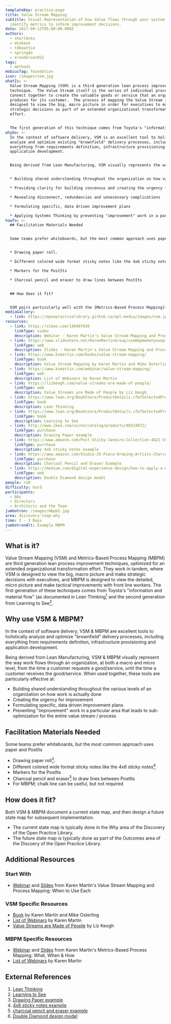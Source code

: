 ```yaml
---
templateKey: practice-page
title: Value Stream Mapping
subtitle: Visual Representation of how Value flows through your system and
  identify metrics to inform improvement decisions.
date: 2017-09-12T05:00:00.000Z
authors:
  - sherl0cks
  - mtakane
  - tdbeattie
  - springdo
  - eranderson921
tags:
  - methods
mobiusTag: foundation
icon: /images/vsm.jpg
whatIs: >-
  Value Stream Mapping (VSM) is a third generation lean process improvement
  technique.  The Value Stream itself is the series of individual processes that
  connect together to create the valuable goods or service that an organization
  produces for its customer.  The process of mapping the Value Stream is
  designed to view the big, macro picture in order for executives to make
  strategic decisions as part of an extended organizational transformation
  effort.


  The first generation of this technique comes from Toyota's "information and material flow", as documented in Lean Thinking and the second generation from "Learning to See".
whyDo: >-
  In the context of software delivery, VSM is an excellent tool to holistically
  analyze and optimize existing "brownfield" delivery processes, including
  everything from requirements definition, infrastructure provisioning and
  application development.


  Being derived from Lean Manufacturing, VSM visually represents the way value flows through an organization from the time a customer requests a good/service, until the time a customer receives the good/service. This practice can be particularly effective at:


  * Building shared understanding throughout the organization on how value is actually provided 

  * Providing clarity for building concensus and creating the urgency for improvement

  * Revealing disconnect, redundancies and unnecessary complications

  * Formulating specific, data driven improvement plans

  * Applying Systems Thinking by preventing "improvement" work in a particular area that leads to sub-optimization for the entire value stream / process.
howTo: >-
  ## Facilitation Materials Needed


  Some teams prefer whiteboards, but the most common approach uses paper and PostIts


  * Drawing paper roll.

  * Different colored wide format sticky notes like the 4x6 sticky notes

  * Markers for the PostIts

  * Charcoal pencil and eraser to draw lines between PostIts


  ## How does it fit?


  VSM pairs particularly well with the [Metrics-Based Process Mapping](https://openpracticelibrary.com/practice/metrics-based-process-mapping/) (MBPM) practice.  Used together, VSM represents the flow of value through a system at a macro level in order to make strategic improvements whereas MBPM represents the micro lower-level flow in order to make tactical improvements.
mediaGallery:
  - link: https://openpracticelibrary.github.io/opl-media/images/vsm.jpg
resources:
  - link: https://vimeo.com/149407030
    linkType: video
    description: Webinar - Karen Martin's Value Stream Mapping and Process Mapping
  - link: https://www.slideshare.net/KarenMartinGroup/vsmmbpmwhenyouoptforeach
    linkType: web
    description: Slides - Karen Martin's Value Stream Mapping and Process Mapping
  - link: https://www.ksmartin.com/books/value-stream-mapping/
    linkType: book
    description: Value Stream Mapping by Karen Martin and Mike Osterling
  - link: https://www.ksmartin.com/webinar/value-stream-mapping/
    linkType: web
    description: List of Webinars by Karen Martin
  - link: https://lizkeogh.com/value-streams-are-made-of-people/
    linkType: web
    description: Value Streams are Made of People by Liz Keogh
  - link: https://www.lean.org/BookStore/ProductDetails.cfm?SelectedProductID=88
    linkType: book
    description: Lean Thinking
  - link: https://www.lean.org/Bookstore/ProductDetails.cfm?SelectedProductId=9
    linkType: book
    description: Learning to See
  - link: http://www.ikea.com/us/en/catalog/products/80324072/
    linkType: purchase
    description: Drawing Paper example
  - link: https://www.amazon.com/Post-Sticky-Janeiro-Collection-4621-SSAU/dp/B001UXFT70
    linkType: purchase
    description: 4x6 sticky notes example
  - link: https://www.amazon.com/Studio-25-Piece-Drawing-Artists-Charcoal/dp/1441310207
    linkType: purchase
    description: Charcoal Pencil and Eraser Example
  - link: https://medium.com/digital-experience-design/how-to-apply-a-design-thinking-hcd-ux-or-any-creative-process-from-scratch-b8786efbf812
    linkType: web
    description: Double Diamond design model
people: <10
difficulty: hard
participants:
  - BAs
  - Directors
  - Architects and the Team
jumbotron: /images/mbpm2.jpg
area: discovery-loop-why
time: 2 - 3 Days
jumbotronAlt: Example MBPM
---
```

## What is it?

Value Stream Mapping (VSM) and Metrics-Based Process Mapping (MBPM) are third generation lean process improvement techniques, optimized for an extended organizational transformation effort. They work in tandem, where VSM is designed to view the big, macro picture and make strategic decisions with executives, and MBPM is designed to view the detailed, micro picture and make tactical improvements with front line workers. The first generation of these techniques comes from Toyota's "information and material flow" (as documented in Lean Thinking[<sup>1</sup>](#footnote-1) and the second generation from Learning to See[<sup>2</sup>](#footnote-2).

## Why use VSM & MBPM?

In the context of software delivery, VSM & MBPM are excellent tools to holistically analyze and optimize "brownfield" delivery processes, including everything from requirements definition, infrastructure provisioning and application development.

Being derived from Lean Manufacturing, VSM & MBPM visually represent the way work flows through an organization, at both a macro and micro level, from the time a customer requests a good/service, until the time a customer receives the good/service. When used together, these tools are particularly effective at:

- Building shared understanding throughout the various levels of an organization on how work is actually done
- Creating the urgency for improvement
- Formulating specific, data driven improvement plans
- Preventing "improvement" work in a particular area that leads to sub-optimization for the entire value stream / process

## Facilitation Materials Needed

Some teams prefer whiteboards, but the most common approach uses paper and PostIts

- Drawing paper roll[<sup>3</sup>](#footnote-3).
- Different colored wide format sticky notes like the 4x6 sticky notes[<sup>4</sup>](#footnote-4)
- Markers for the PostIts
- Charcoal pencil and eraser[<sup>5</sup>](#footnote-5) to draw lines between PostIts
- For MBPM; chalk line can be useful, but not required

## How does it fit?

Both VSM & MBPM document a current state map, and then design a future state map for subsequent implementation.

- The current state map is typically done in the Why area of the Discovery of the Open Practice Library.
- The future state map is typically done as part of the Outcomes area of the Discoery of the Open Practice Library.

## Additional Resources

### Start With

- [Webinar](https://vimeo.com/149407030) and [Slides](https://www.slideshare.net/KarenMartinGroup/vsmmbpmwhenyouoptforeach) from Karen Martin's Value Stream Mapping and Process Mapping: When to Use Each

### VSM Specific Resources

- [Book](https://www.ksmartin.com/books/value-stream-mapping/) by Karen Martin and Mike Osterling
- [List of Webinars](https://www.ksmartin.com/webinar/value-stream-mapping/) by Karen Martin
- [Value Streams are Made of People](https://lizkeogh.com/value-streams-are-made-of-people/) by Liz Keogh

### MBPM Specific Resources

- [Webinar](https://vimeo.com/54601924) and [Slides](https://www.slideshare.net/KarenMartinGroup/metricsbased-process-mapping-what-when-how) from Karen Martin's Metrics-Based Process Mapping: What, When & How
- [List of Webinars](https://www.ksmartin.com/webinar/metrics-based-process-mapping/) by Karen Martin

## External References

1. <a name="footnote-1"></a>[Lean Thinking](https://www.lean.org/BookStore/ProductDetails.cfm?SelectedProductID=88)
2. <a name="footnote-2"></a>[Learning to See](https://www.lean.org/Bookstore/ProductDetails.cfm?SelectedProductId=9)
3. <a name="footnote-3"></a>[Drawing Paper example](http://www.ikea.com/us/en/catalog/products/80324072/)
4. <a name="footnote-4"></a>[4x6 sticky notes example](https://www.amazon.com/Post-Sticky-Janeiro-Collection-4621-SSAU/dp/B001UXFT70)
5. <a name="footnote-5"></a>[charcoal pencil and eraser example](https://www.amazon.com/Studio-25-Piece-Drawing-Artists-Charcoal/dp/1441310207)
6. <a name="footnote-6"></a>[Double Diamond design model](https://medium.com/digital-experience-design/how-to-apply-a-design-thinking-hcd-ux-or-any-creative-process-from-scratch-b8786efbf812)
